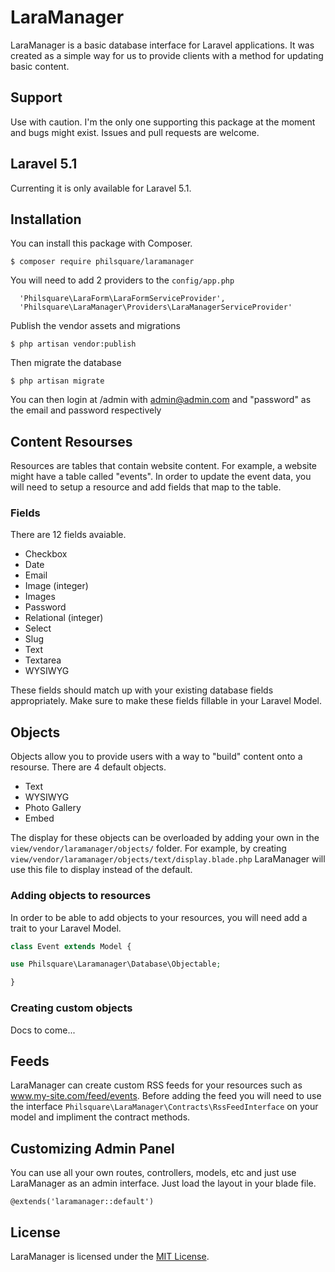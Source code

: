 # LaraManager

LaraManager is a basic database interface for Laravel applications. It was created as a simple way for us to provide clients with a method for updating basic content.

## Support
Use with caution. I'm the only one supporting this package at the moment and bugs might exist. Issues and pull requests are welcome.

## Laravel 5.1
Currenting it is only available for Laravel 5.1.

## Installation
You can install this package with Composer.

```console
$ composer require philsquare/laramanager
```

You will need to add 2 providers to the ```config/app.php```

```
  'Philsquare\LaraForm\LaraFormServiceProvider',
  'Philsquare\LaraManager\Providers\LaraManagerServiceProvider'
```

Publish the vendor assets and migrations

```console
$ php artisan vendor:publish
```

Then migrate the database
```console
$ php artisan migrate
```

You can then login at /admin with admin@admin.com and "password" as the email and password respectively

## Content Resourses
Resources are tables that contain website content. For example, a website might have a table called "events". In order to update the event data, you will need to setup a resource and add fields that map to the table.

### Fields
There are 12 fields avaiable.
* Checkbox
* Date
* Email
* Image (integer)
* Images
* Password
* Relational (integer)
* Select
* Slug
* Text
* Textarea
* WYSIWYG

These fields should match up with your existing database fields appropriately. Make sure to make these fields fillable in your Laravel Model.

## Objects
Objects allow you to provide users with a way to "build" content onto a resourse. There are 4 default objects.
* Text
* WYSIWYG
* Photo Gallery
* Embed

The display for these objects can be overloaded by adding your own in the `view/vendor/laramanager/objects/` folder. For example, by creating `view/vendor/laramanager/objects/text/display.blade.php` LaraManager will use this file to display instead of the default.

### Adding objects to resources
In order to be able to add objects to your resources, you will need add a trait to your Laravel Model.

```php
class Event extends Model {

use Philsquare\Laramanager\Database\Objectable;

}
```

### Creating custom objects
Docs to come...

## Feeds
LaraManager can create custom RSS feeds for your resources such as www.my-site.com/feed/events. Before adding the feed you will need to use the interface `Philsquare\LaraManager\Contracts\RssFeedInterface` on your model and impliment the contract methods.

## Customizing Admin Panel
You can use all your own routes, controllers, models, etc and just use LaraManager as an admin interface. Just load the layout in your blade file.

```blade
@extends('laramanager::default')
```

## License
LaraManager is licensed under the [MIT License](http://opensource.org/licenses/MIT).